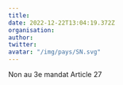 ```yaml
---
title: 
date: 2022-12-22T13:04:19.372Z
organisation: 
author: 
twitter: 
avatar: "/img/pays/SN.svg"
---
```


Non au 3e mandat Article 27